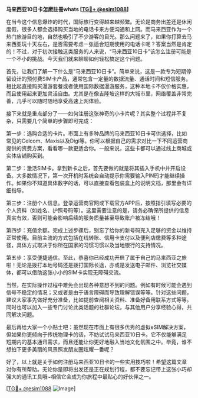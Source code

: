 **马来西亚10日卡怎麽註冊whats [[TG💪+ @esim1088](https://t.me/s/esim1088)]**

在当今这个信息爆炸的时代，国际旅行变得越来越频繁。无论是商务出差还是休闲度假，很多人都会选择购买当地的电话卡来方便沟通和上网。而马来西亚作为一个热门旅游目的地，自然也吸引了不少游客的目光。那么问题来了，如果你打算去马来西亚玩十天左右，是否需要考虑一张适合短期使用的电话卡呢？答案当然是肯定的！不过，对于初次接触这类服务的人来说，“马来西亚10日卡”该怎么注册可能是一个不小的挑战。今天我们就来聊聊如何轻松搞定这个问题。

首先，让我们了解一下什么是“马来西亚10日卡”。简单来说，这是一款专为短期停留设计的预付费SIM卡产品，通常包含一定量的数据流量、通话时间和短信服务。相比起直接购买漫游套餐或者使用国际数据漫游服务，这种本地卡不仅价格实惠，而且使用起来更加灵活自由。尤其是在像吉隆坡这样的大城市里，网络覆盖非常完善，几乎可以随时随地享受高速上网体验。

接下来就是重点部分了——如何注册这张神奇的小卡片呢？其实整个过程并不复杂，只需要几个简单的步骤即可完成：

第一步：选购合适的卡片。市面上有多种品牌的马来西亚10日卡可供选择，比如常见的Celcom、Maxis以及Digi等。你可以根据自己的需求对比一下不同运营商提供的资费方案，看看哪一款更适合你。一般来说，这些卡都可以通过线上商城或实体店铺购买到。

第二步：激活SIM卡。拿到新卡之后，首先要做的就是将其插入手机中并开启设备。大多数情况下，第一次开机时系统会自动提示你需要输入PIN码才能继续操作。如果你不知道具体数字的话，可以直接查看包装盒上的说明文档，那里会有详细指导。

第三步：注册个人信息。登录运营商官网或下载官方APP后，按照指引填写必要的个人资料（如姓名、护照号码等）。这里需要注意的是，请务必确保所提供的信息真实有效，否则可能会影响后续的服务质量甚至导致账户被冻结哦！

第四步：充值余额。完成上述步骤后，别忘了给你的新号码充入足够的资金以维持正常使用。目前主流的方式包括在线转账、信用卡支付以及便利店缴费等多种途径，具体方式取决于你所在国家的习惯习惯以及当地银行的支持情况。

第五步：享受便捷通信。至此，恭喜你已经成功开启了属于自己的马来西亚之旅啦！无论是拨打本地号码还是拨打国际长途，亦或是发送电子邮件、浏览社交媒体，都可以借助这张小小的SIM卡实现无障碍交流。

当然，在实际操作过程中难免会出现各种意想不到的问题。例如有时候可能会遇到信号不稳定的情况；又或者是由于语言障碍而导致理解错误等等。针对这些问题，建议大家事先做好充分准备，比如提前查阅相关资料、准备好备用联系方式等等。同时也可以加入一些专门讨论此类话题的社群论坛，与其他用户分享经验心得，共同解决问题。

最后再给大家一个小贴士吧：虽然现在市面上有很多优秀的虚拟eSIM解决方案，但如果你更倾向于传统物理卡的话，不妨试试马来西亚10日卡。它不仅能够满足短期内的基本通讯需求，而且还能让你更好地融入当地文化氛围之中。毕竟，谁不想拍下更多美丽的风景照发朋友圈炫耀一番呢？

好了，以上就是关于如何注册马来西亚10日卡的一些实用技巧啦！希望这篇文章对你有所帮助。无论你是即将出发还是正在规划行程，都不要忘记带上这张小巧却强大的通讯工具哦~相信它会成为你旅程中最贴心的好伙伴之一。

[[TG💪+ @esim1088](https://t.me/s/esim1088) ![Image](https://i.postimg.cc/4NQfJmqS/Snipaste-2025-05-13-00-14-12.png)]